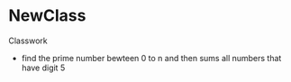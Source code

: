 # NewClass
Classwork
- find the prime number bewteen 0 to n and then sums all numbers that have digit 5
